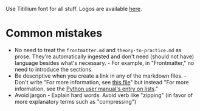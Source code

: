
Use Titillium font for all stuff.
Logos are available [here](https://www.dhinstitutes.org/about/media/).



# Common mistakes
- No need to treat the `frontmatter.md` and `theory-to-practice.md` as prose. They're automatically ingested and don't need (should not have) language besides what's necessary.
        - For example, in "Frontmatter," no need to introduce the sections.
- Be descriptive when you create a link in any of the markdown files.
        - Don't write "For more information, see [this file](link)" but instead "For more information, see the [Python user manual's entry on lists](link)."
- Avoid jargon
        - Explain hard words. Avoid verb like "zipping" (in favor of more explanatory terms such as "compressing")





<!-- TODO: #5 add to documentation -->